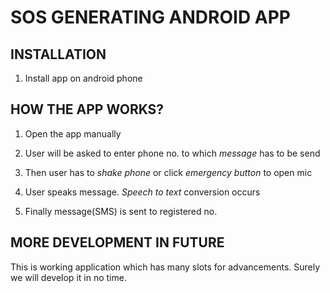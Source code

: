 # SOS GENERATING ANDROID APP

## INSTALLATION

1. Install app on android phone

## HOW THE APP WORKS?

1. Open the app manually

2. User will be asked to enter phone no. to which *message* has to be send

3. Then user has to *shake phone* or click *emergency button* to open mic

4. User speaks message. *Speech to text* conversion occurs 

5. Finally message(SMS) is sent to registered no.

## MORE DEVELOPMENT IN FUTURE

This is working application which has many slots for advancements.
Surely we will develop it in no time.
